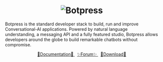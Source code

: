 <h1 align="center">
  <img
      alt="Botpress"
      src="https://botpress.com/img/botpress.svg"
    />
</h1>


Botpress is the standard developer stack to build, run and improve Conversational-AI applications. Powered by natural language understanding, a messaging API and a fully featured studio, Botpress allows developers around the globe to build remarkable chatbots without compromise.

</hr>

<center>
    <a href="https://botpress.com/docs">
        📕Documentation📕
    </a>
    &nbsp;
    <a href="forum.botpress.com" class="btn btn-default btn-lg">
        ✨Forum✨
    </a> 
    &nbsp;
    <a href="https://botpress.com/download" class="btn btn-default btn-lg">
        💾Download💾
    </a> 
</center>
